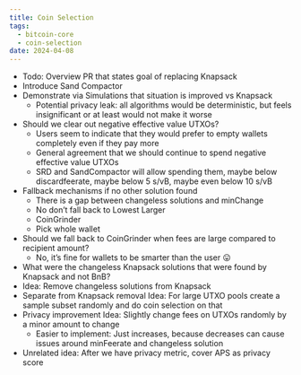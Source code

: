 ```yaml
---
title: Coin Selection
tags:
  - bitcoin-core
  - coin-selection
date: 2024-04-08
---
```

- Todo: Overview PR that states goal of replacing Knapsack
- Introduce Sand Compactor
- Demonstrate via Simulations that situation is improved vs Knapsack
    - Potential privacy leak: all algorithms would be deterministic, but feels insignificant or at least would not make it worse
- Should we clear out negative effective value UTXOs?
    - Users seem to indicate that they would prefer to empty wallets completely even if they pay more
    - General agreement that we should continue to spend negative effective value UTXOs
    - SRD and SandCompactor will allow spending them, maybe below discardfeerate, maybe below 5 s/vB, maybe even below 10 s/vB
- Fallback mechanisms if no other solution found
    - There is a gap between changeless solutions and minChange
    - No don’t fall back to Lowest Larger
    - CoinGrinder
    - Pick whole wallet
- Should we fall back to CoinGrinder when fees are large compared to recipient amount?
    - No, it’s fine for wallets to be smarter than the user 😛
- What were the changeless Knapsack solutions that were found by Knapsack and not BnB? 
- Idea: Remove changeless solutions from Knapsack
- Separate from Knapsack removal Idea: For large UTXO pools create a sample subset randomly and do coin selection on that
- Privacy improvement Idea: Slightly change fees on UTXOs randomly by a minor amount to change
    - Easier to implement: Just increases, because decreases can cause issues around minFeerate and changeless solution
- Unrelated idea: After we have privacy metric, cover APS as privacy score
